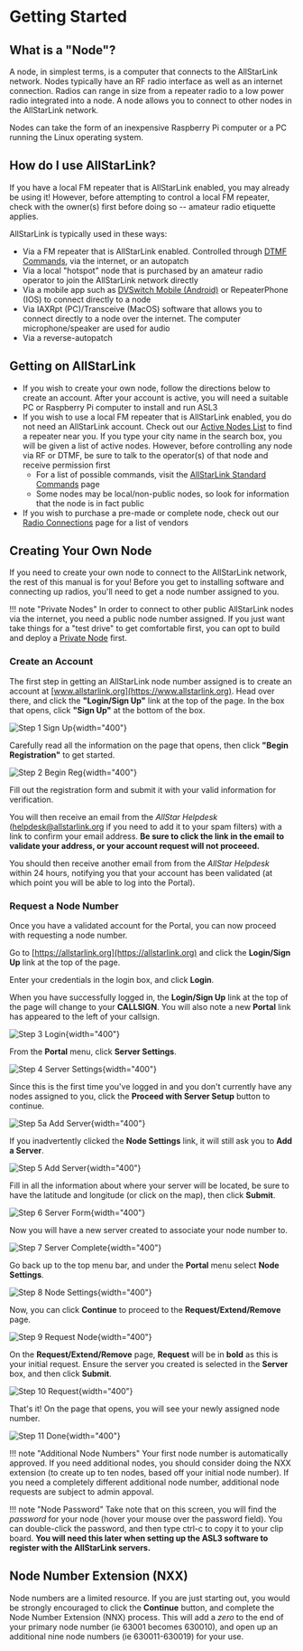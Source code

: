 # Getting Started
## What is a "Node"?
A node, in simplest terms, is a computer that connects to the AllStarLink network. Nodes typically have an RF radio interface as well as an internet connection. Radios can range in size from a repeater radio to a low power radio integrated into a node. A node allows you to connect to other nodes in the AllStarLink network. 

Nodes can take the form of an inexpensive Raspberry Pi computer or a PC running the Linux operating system.

## How do I use AllStarLink?
If you have a local FM repeater that is AllStarLink enabled, you may already be using it! However, before attempting to control a local FM repeater, check with the owner(s) first before doing so -- amateur radio etiquette applies.

AllStarLink is typically used in these ways:

* Via a FM repeater that is AllStarLink enabled. Controlled through [DTMF Commands](https://wiki.allstarlink.org/wiki/AllStar_Link_Standard_Commands), via the internet, or an autopatch
* Via a local "hotspot" node that is purchased by an amateur radio operator to join the AllStarLink network directly
* Via a mobile app such as [DVSwitch Mobile (Android)](https://play.google.com/store/apps/details?id=org.dvswitch&hl=en_US&gl=US) or RepeaterPhone (IOS) to connect directly to a node
* Via IAXRpt (PC)/Transceive (MacOS) software that allows you to connect directly to a node over the internet. The computer microphone/speaker are used for audio
* Via a reverse-autopatch

## Getting on AllStarLink
* If you wish to create your own node, follow the directions below to create an account. After your account is active, you will need a suitable PC or Raspberry Pi computer to install and run ASL3
* If you wish to use a local FM repeater that is AllStarLink enabled, you do not need an AllStarLink account. Check out our [Active Nodes List](https://stats.allstarlink.org/) to find a repeater near you. If you type your city name in the search box, you will be given a list of active nodes. However, before controlling any node via RF or DTMF, be sure to talk to the operator(s) of that node and receive permission first 
    * For a list of possible commands, visit the [AllStarLink Standard Commands](https://wiki.allstarlink.org/wiki/AllStar_Link_Standard_Commands) page
    * Some nodes may be local/non-public nodes, so look for information that the node is in fact public
* If you wish to purchase a pre-made or complete node, check out our [Radio Connections](https://wiki.allstarlink.org/wiki/Radio_Connections) page for a list of vendors

## Creating Your Own Node
If you need to create your own node to connect to the AllStarLink network, the rest of this manual is for you! Before you get to installing software and connecting up radios, you'll need to get a node number assigned to you. 

!!! note "Private Nodes"
    In order to connect to other public AllStarLink nodes via the internet, you need a public node number assigned. If you just want take things for a "test drive" to get comfortable first, you can opt to build and deploy a [Private Node](../adv-topics/privatenodes.md) first.  

### Create an Account
The first step in getting an AllStarLink node number assigned is to create an account at [www.allstarlink.org](https://www.allstarlink.org). Head over there, and click the **"Login/Sign Up"** link at the top of the page. In the box that opens, click **"Sign Up"** at the bottom of the box.

![Step 1 Sign Up](img/1_sign_up.png){width="400"}

Carefully read all the information on the page that opens, then click **"Begin Registration"** to get started.

![Step 2 Begin Reg](img/2_begin_reg.png){width="400"}

Fill out the registration form and submit it with your valid information for verification.

You will then receive an email from the *AllStar Helpdesk* (helpdesk@allstarlink.org if you need to add it to your spam filters) with a link to confirm your email address. **Be sure to click the link in the email to validate your address, or your account request will not proceeed.**

You should then receive another email from from the *AllStar Helpdesk* within 24 hours, notifying you that your account has been validated (at which point you will be able to log into the Portal).

### Request a Node Number
Once you have a validated account for the Portal, you can now proceed with requesting a node number.

Go to [https://allstarlink.org](https://allstarlink.org) and click the **Login/Sign Up** link at the top of the page.

Enter your credentials in the login box, and click **Login**.

When you have successfully logged in, the **Login/Sign Up** link at the top of the page will change to your **CALLSIGN**. You will also note a new **Portal** link has appeared to the left of your callsign.

![Step 3 Login](img/3_portal.png){width="400"}

From the **Portal** menu, click **Server Settings**.

![Step 4 Server Settings](img/4_node_settings.png){width="400"}

Since this is the first time you've logged in and you don't currently have any nodes assigned to you, click the **Proceed with Server Setup** button to continue.

![Step 5a Add Server](img/5a_add_server.png){width="400"}

If you inadvertently clicked the **Node Settings** link, it will still ask you to **Add a Server**.

![Step 5 Add Server](img/5_add_server.png){width="400"}

Fill in all the information about where your server will be located, be sure to have the latitude and longitude (or click on the map), then click **Submit**.

![Step 6 Server Form](img/6_test_server.png){width="400"}

Now you will have a new server created to associate your node number to.

![Step 7 Server Complete](img/7_server_complete.png){width="400"}

Go back up to the top menu bar, and under the **Portal** menu select **Node Settings**.

![Step 8 Node Settings](img/4_node_settings.png){width="400"}

Now, you can click **Continue** to proceed to the **Request/Extend/Remove** page.

![Step 9 Request Node](img/9_request_node.png){width="400"}

On the **Request/Extend/Remove** page, **Request** will be in **bold** as this is your initial request. Ensure the server you created is selected in the **Server** box, and then click **Submit**.

![Step 10 Request](img/10_request.png){width="400"}

That's it! On the page that opens, you will see your newly assigned node number.

![Step 11 Done](img/11_new_node.png){width="400"}

!!! note "Additional Node Numbers"
    Your first node number is automatically approved. If you need additional nodes, you should consider doing the NXX extension (to create up to ten nodes, based off your initial node number). If you need a completely different additional node number, additional node requests are subject to admin appoval.

!!! note "Node Password"
    Take note that on this screen, you will find the *password* for your node (hover your mouse over the password field). You can double-click the password, and then type ctrl-c to copy it to your clip board. **You will need this later when setting up the ASL3 software to register with the AllStarLink servers.**

## Node Number Extension (NXX)
Node numbers are a limited resource. If you are just starting out, you would be strongly encouraged to click the **Continue** button, and complete the Node Number Extension (NNX) process. This will add a *zero* to the end of your primary node number (ie 63001 becomes 630010), and open up an additional nine node numbers (ie 630011-630019) for your use.
